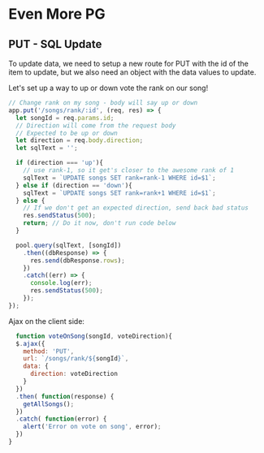 # Even More PG

## PUT - SQL Update
To update data, we need to setup a new route for PUT with the id of the item to update, but we also need an object with the data values to update.

Let's set up a way to up or down vote the rank on our song!
  ```JavaScript
  // Change rank on my song - body will say up or down
  app.put('/songs/rank/:id', (req, res) => {
    let songId = req.params.id;
    // Direction will come from the request body
    // Expected to be up or down
    let direction = req.body.direction;
    let sqlText = '';

    if (direction === 'up'){
      // use rank-1, so it get's closer to the awesome rank of 1
      sqlText = `UPDATE songs SET rank=rank-1 WHERE id=$1`;
    } else if (direction == 'down'){
      sqlText = `UPDATE songs SET rank=rank+1 WHERE id=$1`;
    } else {
      // If we don't get an expected direction, send back bad status
      res.sendStatus(500);
      return; // Do it now, don't run code below
    }

    pool.query(sqlText, [songId])
      .then((dbResponse) => {
        res.send(dbResponse.rows);
      })
      .catch((err) => {
        console.log(err);
        res.sendStatus(500);
      });
  });
  ```

  Ajax on the client side:
```JavaScript
  function voteOnSong(songId, voteDirection){
  $.ajax({
    method: 'PUT',
    url: `/songs/rank/${songId}`,
    data: {
      direction: voteDirection
    }
  })
  .then( function(response) {
    getAllSongs();
  })
  .catch( function(error) {
    alert('Error on vote on song', error);
  })
}
```